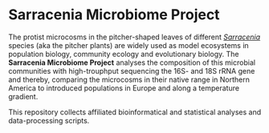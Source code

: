 # Sarracenia Microbiome Project

The protist microcosms in the pitcher-shaped leaves of different [*Sarracenia*](https://en.wikipedia.org/wiki/Sarracenia) species (aka the pitcher plants) are widely used as model ecosystems in population biology, community ecology and evolutionary biology.
The **Sarracenia Microbiome Project** analyses the composition of this microbial communities with high-trouphput sequencing  the 16S- and 18S rRNA gene and thereby, comparing the microcosms in their native range in Northern America to introduced populations in Europe and along a temperature gradient.

This repository collects affiliated bioinformatical and statistical analyses and data-processing scripts.
